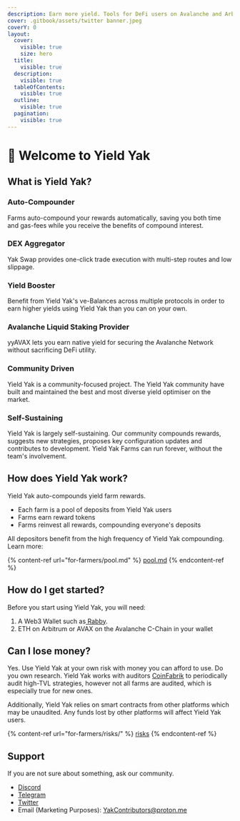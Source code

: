 ```yaml
---
description: Earn more yield. Tools for DeFi users on Avalanche and Arbitrum.
cover: .gitbook/assets/twitter banner.jpeg
coverY: 0
layout:
  cover:
    visible: true
    size: hero
  title:
    visible: true
  description:
    visible: true
  tableOfContents:
    visible: true
  outline:
    visible: true
  pagination:
    visible: true
---
```


# 👋 Welcome to Yield Yak

## What is Yield Yak?

### Auto-Compounder

Farms auto-compound your rewards automatically, saving you both time and gas-fees while you receive the benefits of compound interest.&#x20;

### DEX Aggregator

Yak Swap provides one-click trade execution with multi-step routes and low slippage.&#x20;

### Yield Booster

Benefit from Yield Yak's ve-Balances across multiple protocols in order to earn higher yields using Yield Yak than you can on your own.&#x20;

### Avalanche Liquid Staking Provider

yyAVAX lets you earn native yield for securing the Avalanche Network without sacrificing DeFi utility.&#x20;

### Community Driven

Yield Yak is a community-focused project. The Yield Yak community have built and maintained the best and most diverse yield optimiser on the market.

### Self-Sustaining

Yield Yak is largely self-sustaining. Our community compounds rewards, suggests new strategies, proposes key configuration updates and contributes to development. Yield Yak Farms can run forever, without the team's involvement.

## How does Yield Yak work?

Yield Yak auto-compounds yield farm rewards.

* Each farm is a pool of deposits from Yield Yak users
* Farms earn reward tokens
* Farms reinvest all rewards, compounding everyone's deposits

All depositors benefit from the high frequency of Yield Yak compounding. Learn more:

{% content-ref url="for-farmers/pool.md" %}
[pool.md](for-farmers/pool.md)
{% endcontent-ref %}

## How do I get started?

Before you start using Yield Yak, you will need:

1. A Web3 Wallet such as[ Rabby](https://rabby.io/).&#x20;
2. &#x20;ETH on Arbitrum or AVAX on the Avalanche C-Chain in your wallet&#x20;

## Can I lose money?

Yes. Use Yield Yak at your own risk with money you can afford to use. Do you own research. Yield Yak works with auditors [CoinFabrik](https://coinfabrik.com) to periodically audit high-TVL strategies, however not all farms are audited, which is especially true for new ones. &#x20;

Additionally, Yield Yak relies on smart contracts from other platforms which may be unaudited. Any funds lost by other platforms will affect Yield Yak users.

{% content-ref url="for-farmers/risks/" %}
[risks](for-farmers/risks/)
{% endcontent-ref %}

## Support

If you are not sure about something, ask our community.

* [Discord](https://discord.gg/jspsPWf6Mr)
* [Telegram](https://t.me/yieldyak)
* [Twitter](https://twitter.com/yieldyak\_)
* Email (Marketing Purposes): YakContributors@proton.me&#x20;

